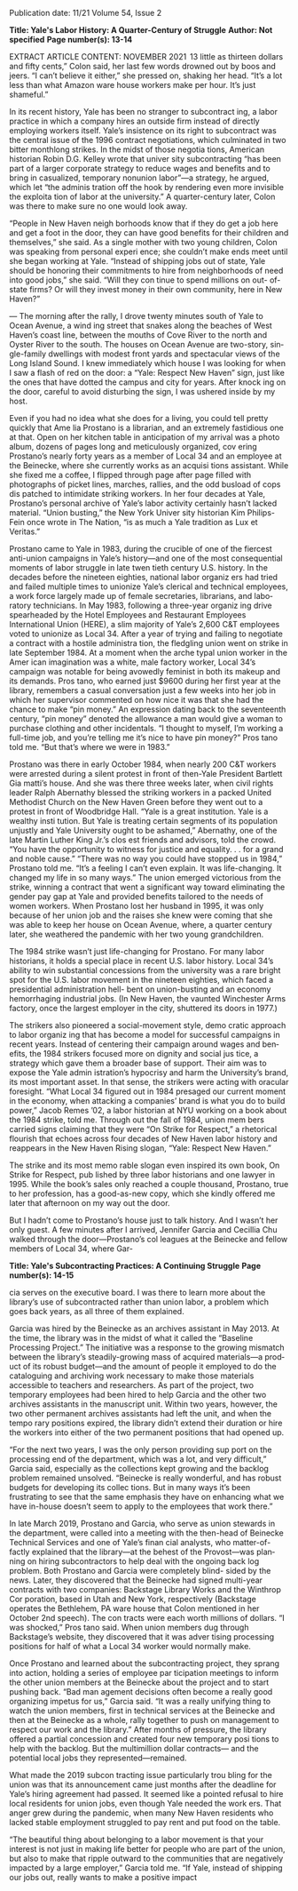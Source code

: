 Publication date: 11/21
Volume 54, Issue 2

**Title: Yale's Labor History: A Quarter-Century of Struggle**
**Author: Not specified**
**Page number(s): 13-14**

EXTRACT ARTICLE CONTENT:
NOVEMBER 2021
 13
little as thirteen dollars and fifty 
cents,” Colon said, her last few 
words drowned out by boos and 
jeers. “I can’t believe it either,” she 
pressed on, shaking her head. “It’s 
a lot less than what Amazon ware­
house workers make per hour. It’s 
just shameful.”

In its recent history, Yale has 
been no stranger to subcontract­
ing, a labor practice in which a 
company hires an outside firm 
instead of directly employing 
workers itself. Yale’s insistence 
on its right to subcontract was the 
central issue of the 1996 contract 
negotiations, which culminated 
in two bitter monthlong strikes. 
In the midst of those negotia­
tions, American historian Robin 
D.G. Kelley wrote that univer­
sity subcontracting “has been part 
of a larger corporate strategy to 
reduce wages and benefits and to 
bring in casualized, temporary 
nonunion labor”—a strategy, he 
argued, which let “the adminis­
tration off the hook by rendering 
even more invisible the exploita­
tion of labor at the university.” A 
quarter-century later, Colon was 
there to make sure no one would 
look away.

“People in New Haven neigh­
borhoods know that if they do get 
a job here and get a foot in the 
door, they can have good benefits 
for their children and themselves,” 
she said. As a single mother with 
two young children, Colon was 
speaking from personal experi­
ence; she couldn’t make ends meet 
until she began working at Yale. 
“Instead of shipping jobs out of 
state, Yale should be honoring 
their commitments to hire from 
neighborhoods of need into good 
jobs,” she said. “Will they con­
tinue to spend millions on out-
of-state firms? Or will they invest 
money in their own community, 
here in New Haven?” 

—
The morning after the rally, I 
drove twenty minutes south of 
Yale to Ocean Avenue, a wind­
ing street that snakes along the 
beaches of West Haven’s coast­
line, between the mouths of Cove 
River to the north and Oyster 
River to the south. The houses on 
Ocean Avenue are two-story, sin­
gle-family dwellings with modest 
front yards and spectacular views 
of the Long Island Sound. I knew 
immediately which house I was 
looking for when I saw a flash of 
red on the door: a “Yale: Respect 
New Haven” sign, just like the 
ones that have dotted the campus 
and city for years. After knock­
ing on the door, careful to avoid 
disturbing the sign, I was ushered 
inside by my host.

Even if you had no idea what 
she does for a living, you could 
tell pretty quickly that Ame­
lia Prostano is a librarian, and an 
extremely fastidious one at that. 
Open on her kitchen table in 
anticipation of my arrival was a 
photo album, dozens of pages long 
and meticulously organized, cov­
ering Prostano’s nearly forty years 
as a member of Local 34 and an 
employee at the Beinecke, where 
she currently works as an acquisi­
tions assistant. While she fixed me 
a coffee, I flipped through page 
after page filled with photographs 
of picket lines, marches, rallies, 
and the odd busload of cops dis­
patched to intimidate striking 
workers. In her four decades at 
Yale, Prostano’s personal archive 
of Yale’s labor activity certainly 
hasn’t lacked material. “Union­
busting,” the New York Univer­
sity historian Kim Philips-Fein 
once wrote in The Nation, “is as 
much a Yale tradition as Lux et 
Veritas.” 

Prostano came to Yale in 1983, 
during the crucible of one of the 
fiercest anti-union campaigns in 
Yale’s history—and one of the 
most 
consequential 
moments 
of labor struggle in late twen­
tieth century U.S. history. In 
the decades before the nineteen 
eighties, national labor organiz­
ers had tried and failed multiple 
times to unionize Yale’s clerical 
and technical employees, a work­
force largely made up of female 
secretaries, librarians, and labo­
ratory technicians. In May 1983, 
following a three-year organiz­
ing drive spearheaded by the 
Hotel Employees and Restaurant 
Employees International Union 
(HERE), a slim majority of Yale’s 
2,600 C&T employees voted to 
unionize as Local 34. After a year 
of trying and failing to negotiate a 
contract with a hostile administra­
tion, the fledgling union went on 
strike in late September 1984. 
At a moment when the arche­
typal union worker in the Amer­
ican imagination was a white, 
male factory worker, Local 34’s 
campaign was notable for being 
avowedly feminist in both its 
makeup and its demands. Pros­
tano, who earned just $9600 
during her first year at the library, 
remembers a casual conversation 
just a few weeks into her job in 
which her supervisor commented 
on how nice it was that she had 
the chance to make “pin money.” 
An expression dating back to the 
seventeenth century, “pin money” 
denoted the allowance a man 
would give a woman to purchase 
clothing and other incidentals. “I 
thought to myself, I’m working a 
full-time job, and you’re telling me 
it’s nice to have pin money?” Pros­
tano told me. “But that’s where we 
were in 1983.”

Prostano was there in early 
October 1984, when nearly 200 
C&T 
workers 
were 
arrested 
during a silent protest in front of 
then-Yale President Bartlett Gia­
matti’s house. And she was there 
three weeks later, when civil rights 
leader Ralph Abernathy blessed 
the striking workers in a packed 
United Methodist Church on the 
New Haven Green before they 
went out to a protest in front of 
Woodbridge Hall. “Yale is a great 
institution. Yale is a wealthy insti­
tution. But Yale is treating certain 
segments of its population unjustly 
and Yale University ought to be 
ashamed,” Abernathy, one of the 
late Martin Luther King Jr.’s clos­
est friends and advisors, told the 
crowd. “You have the opportunity 
to witness for justice and equality. 
. . for a grand and noble cause.” 
“There was no way you could 
have stopped us in 1984,” Prostano 
told me. “It’s a feeling I can’t even 
explain. It was life-changing. It 
changed my life in so many ways.” 
The union emerged victorious 
from the strike, winning a contract 
that went a significant way toward 
eliminating the gender pay gap at 
Yale and provided benefits tailored 
to the needs of women workers. 
When Prostano lost her husband 
in 1995, it was only because of her 
union job and the raises she knew 
were coming that she was able to 
keep her house on Ocean Avenue, 
where, a quarter century later, she 
weathered the pandemic with her 
two young grandchildren.

The 1984 strike wasn’t just 
life-changing for Prostano. For 
many labor historians, it holds a 
special place in recent U.S. labor 
history. Local 34’s ability to win 
substantial concessions from the 
university was a rare bright spot 
for the U.S. labor movement in 
the nineteen eighties, which faced 
a presidential administration hell-
bent on union-busting and an 
economy hemorrhaging industrial 
jobs. (In New Haven, the vaunted 
Winchester Arms factory, once 
the largest employer in the city, 
shuttered its doors in 1977.)

The strikers also pioneered a 
social-movement 
style, 
demo­
cratic approach to labor organiz­
ing that has become a model for 
successful campaigns in recent 
years. Instead of centering their 
campaign around wages and ben­
efits, the 1984 strikers focused 
more on dignity and social jus­
tice, a strategy which gave them 
a broader base of support. Their 
aim was to expose the Yale admin­
istration’s hypocrisy and harm 
the University’s brand, its most 
important asset. In that sense, the 
strikers were acting with oracular 
foresight. “What Local 34 figured 
out in 1984 presaged our current 
moment in the economy, when 
attacking a companies’ brand is 
what you do to build power,” 
Jacob Remes ’02, a labor historian 
at NYU working on a book about 
the 1984 strike, told me. Through­
out the fall of 1984, union mem­
bers carried signs claiming that 
they were “On Strike for Respect,” 
a rhetorical flourish that echoes 
across four decades of New Haven 
labor history and reappears in the 
New Haven Rising slogan, “Yale: 
Respect New Haven.”

The strike and its most memo­
rable slogan even inspired its own 
book, On Strike for Respect, pub­
lished by three labor historians 
and one lawyer in 1995. While 
the book’s sales only reached a 
couple thousand, Prostano, true to 
her profession, has a good-as-new 
copy, which she kindly offered me 
later that afternoon on my way 
out the door.

But I hadn’t come to Prostano’s 
house just to talk history. And 
I wasn’t her only guest. A few 
minutes after I arrived, Jennifer 
Garcia and Cecillia Chu walked 
through the door—Prostano’s col­
leagues at the Beinecke and fellow 
members of Local 34, where Gar-


**Title: Yale's Subcontracting Practices: A Continuing Struggle**
**Page number(s): 14-15**

cia serves on the executive board. 
I was there to learn more about 
the library’s use of subcontracted 
rather than union labor, a problem 
which goes back years, as all three 
of them explained. 

Garcia 
was 
hired 
by 
the 
Beinecke as an archives assistant in 
May 2013. At the time, the library 
was in the midst of what it called 
the “Baseline Processing Project.” 
The initiative was a response to the 
growing mismatch between the 
library’s steadily-growing mass 
of acquired materials—a prod­
uct of its robust budget—and the 
amount of people it employed to 
do the cataloguing and archiving 
work necessary to make those 
materials accessible to teachers 
and researchers. As part of the 
project, two temporary employees 
had been hired to help Garcia and 
the other two archives assistants 
in the manuscript unit. Within 
two years, however, the two other 
permanent archives assistants had 
left the unit, and when the tempo­
rary positions expired, the library 
didn’t extend their duration or 
hire the workers into either of the 
two permanent positions that had 
opened up. 

“For the next two years, I was 
the only person providing sup­
port on the processing end of 
the department, which was a lot, 
and very difficult,” Garcia said, 
especially as the collections kept 
growing and the backlog problem 
remained unsolved. “Beinecke is 
really wonderful, and has robust 
budgets for developing its collec­
tions. But in many ways it’s been 
frustrating to see that the same 
emphasis they have on enhancing 
what we have in-house doesn’t 
seem to apply to the employees 
that work there.”

In late March 2019, Prostano 
and Garcia, who serve as union 
stewards in the department, were 
called into a meeting with the 
then-head of Beinecke Technical 
Services and one of Yale’s finan­
cial analysts, who matter-of-factly 
explained that the library—at the 
behest of the Provost—was plan­
ning on hiring subcontractors to 
help deal with the ongoing back­
log problem. Both Prostano and 
Garcia were completely blind-
sided by the news. Later, they 
discovered that the Beinecke had 
signed multi-year contracts with 
two companies: Backstage Library 
Works and the Winthrop Cor­
poration, based in Utah and New 
York, 
respectively 
(Backstage 
operates the Bethlehem, PA ware­
house that Colon mentioned in her 
October 2nd speech). The con­
tracts were each worth millions 
of dollars. “I was shocked,” Pros­
tano said. When union members 
dug through Backstage’s website, 
they discovered that it was adver­
tising processing positions for half 
of what a Local 34 worker would 
normally make. 

Once 
Prostano 
and 
learned about the subcontracting 
project, they sprang into action, 
holding a series of employee par­
ticipation meetings to inform 
the other union members at the 
Beinecke about the project and 
to start pushing back. “Bad man­
agement decisions often become 
a really good organizing impetus 
for us,” Garcia said. “It was a really 
unifying thing to watch the union 
members, first in technical services 
at the Beinecke and then at the 
Beinecke as a whole, rally together 
to push on management to respect 
our work and the library.” After 
months of pressure, the library 
offered a partial concession and 
created four new temporary posi­
tions to help with the backlog. But 
the multimillion dollar contracts—
and the potential local jobs they 
represented—remained.

What made the 2019 subcon­
tracting issue particularly trou­
bling for the union was that its 
announcement came just months 
after the deadline for Yale’s hiring 
agreement had passed. It seemed 
like a pointed refusal to hire local 
residents for union jobs, even 
though Yale needed the work­
ers. That anger grew during the 
pandemic, 
when 
many 
New 
Haven residents who lacked stable 
employment struggled to pay rent 
and put food on the table. 

“The beautiful thing about 
belonging to a labor movement 
is that your interest is not just in 
making life better for people who 
are part of the union, but also to 
make that ripple outward to the 
communities that are negatively 
impacted by a large employer,” 
Garcia told me. “If Yale, instead 
of shipping our jobs out, really 
wants to make a positive impact